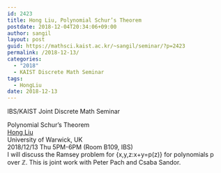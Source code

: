 ```yaml
---
id: 2423
title: Hong Liu, Polynomial Schur’s Theorem
postdate: 2018-12-04T20:34:06+09:00
author: sangil
layout: post
guid: https://mathsci.kaist.ac.kr/~sangil/seminar/?p=2423
permalink: /2018-12-13/
categories:
  - "2018"
  - KAIST Discrete Math Seminar
tags:
  - HongLiu
date: 2018-12-13
---
```

IBS/KAIST Joint Discrete Math Seminar

<div class="talk">
  Polynomial Schur’s Theorem
</div>

<div class="speaker">
  <a href="http://homepages.warwick.ac.uk/staff/H.Liu.9/">Hong Liu</a><br /> University of Warwick, UK
</div>

<div class="date">
  2018/12/13 Thu 5PM-6PM (Room B109, IBS)
</div>

<div class="abstract">
  I will discuss the Ramsey problem for {x,y,z:x+y=p(z)} for polynomials p over ℤ. This is joint work with Peter Pach and Csaba Sandor.
</div>